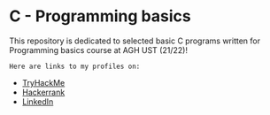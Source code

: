 # C - Programming basics
This repository is dedicated to selected basic C programs written for Programming basics course at AGH UST (21/22)!

`Here are links to my profiles on:`

- [TryHackMe](https://tryhackme.com/p/Adrianna)
- [Hackerrank](https://www.hackerrank.com/akralka)
- [LinkedIn](https://www.linkedin.com/in/adrianna-kralka-345728235/)
